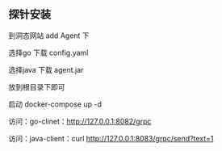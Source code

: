 ## 探针安装

到洞态网站 add Agent 下 

选择go 下载 config.yaml

选择java 下载 agent.jar

放到根目录下即可

启动 docker-compose up -d

访问：go-clinet：http://127.0.0.1:8082/grpc

访问：java-client：curl http://127.0.0.1:8083/grpc/send?text=1
       
